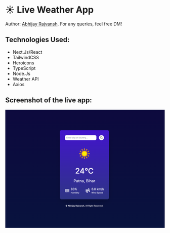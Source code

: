 # ☀️ Live Weather App

Author: [Abhijay Rajvansh](https://x.com/rajvanshtwt). For any queries, feel free DM!

## Technologies Used:

- Next.Js/React
- TailwindCSS
- Heroicons
- TypeScript
- Node.Js
- Weather API
- Axios

## Screenshot of the live app:

![WeatherAppRajvanshBuilds](./public/images/ss-weather-app.png)



